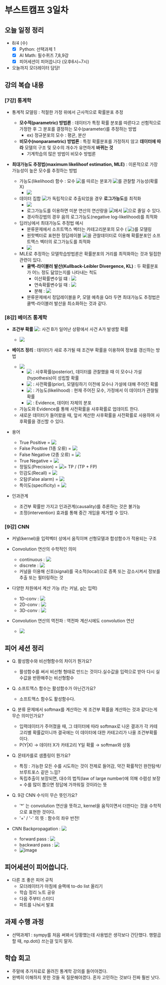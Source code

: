 # 부스트캠프 3일차

## 오늘 일정 정리

* 8/4 (수)
  - [x] Python: 선택과제 1
  - [x] AI Math: 필수퀴즈 7,8,9강
  - [x] 피어세션이 피어씁니다 (오후6시~7시)
* 오늘까지 모더레이터 담당!

## 강의 복습 내용

### [7강] 통계학

* 통계적 모델링 : 적절한 가정 위에서 근사적으로 확률분포 추정
  * **모수적(parametric) 방법론** : 데이터가 특정 확률 분포를 따른다고 선험적으로 가정한 후 그 분포를 결정하는 모수(parameter)를 추정하는 방법
    * ex) 정규분포의 모수 : 평균, 분산
  * **비모수(nonparametric) 방법론** : 특정 확률분포를 가정하지 않고 **데이터에 따라** 모델의 구조 및 모수의 개수가 유연하게 **바뀌는 것**
    * 기계학습의 많은 방법이 비모수 방법론

* **최대가능도 추정법(maximum likelihoof estimation, MLE)** : 이론적으로 가장 가능성이 높은 모수를 추정하는 방법
  * 가능도(likelihood) 함수 : 모수 <!-- $\theta$ --> <img style="transform: translateY(0.1em); background: white;" src="https://render.githubusercontent.com/render/math?math=%5Ctheta">를 따르는 분포가 <!-- $x$ --> <img style="transform: translateY(0.1em); background: white;" src="https://render.githubusercontent.com/render/math?math=x">를 관찰할 가능성(확률X)
    * <!-- $\hat{\theta}_{MLE} = \underset{\theta}{argmax} L(\theta ; \bold{x}) = \underset{\theta}{argmax} P(\bold{x} | \theta)$ --> <img style="transform: translateY(0.1em); background: white;" src="https://render.githubusercontent.com/render/math?math=%5Chat%7B%5Ctheta%7D_%7BMLE%7D%20%3D%20%5Cunderset%7B%5Ctheta%7D%7Bargmax%7D%20L(%5Ctheta%20%3B%20%5Cbold%7Bx%7D)%20%3D%20%5Cunderset%7B%5Ctheta%7D%7Bargmax%7D%20P(%5Cbold%7Bx%7D%20%7C%20%5Ctheta)">​
  * 데이터 집합 <!-- $X$ --> <img style="transform: translateY(0.1em); background: white;" src="https://render.githubusercontent.com/render/math?math=X">​가 독립적으로 추출되었을 경우 **로그가능도**를 최적화
    * <!-- $L(\theta; X) = \Pi_{i=1}^{n} P(x_i | \theta) \Rightarrow \log L(\theta; X) = \sum_{i=1}^{n} \log P(x_i | \theta)$ --> <img style="transform: translateY(0.1em); background: white;" src="https://render.githubusercontent.com/render/math?math=L(%5Ctheta%3B%20X)%20%3D%20%5CPi_%7Bi%3D1%7D%5E%7Bn%7D%20P(x_i%20%7C%20%5Ctheta)%20%5CRightarrow%20%5Clog%20L(%5Ctheta%3B%20X)%20%3D%20%5Csum_%7Bi%3D1%7D%5E%7Bn%7D%20%5Clog%20P(x_i%20%7C%20%5Ctheta)">
    * 로그가능도를 이용하면 미분 연산의 연산량을 <!-- $O(n^2)$ --> <img style="transform: translateY(0.1em); background: white;" src="https://render.githubusercontent.com/render/math?math=O(n%5E2)">에서 <!-- $O(n)$ --> <img style="transform: translateY(0.1em); background: white;" src="https://render.githubusercontent.com/render/math?math=O(n)">으로 줄일 수 있다.
    * 경사하강법의 경우 음의 로그가능도(negative log-likelihood)를 최적화
  * 딥러닝에서 최대가능도 추정법 예시
    * 분류문제에서 소프트맥스 벡터는 카테고리분포의 모수 (<!-- $p_1, ..., p_K$ --> <img style="transform: translateY(0.1em); background: white;" src="https://render.githubusercontent.com/render/math?math=p_1%2C%20...%2C%20p_K">)를 모델링
    * 원핫벡터로 표현한 정답레이블 <!-- $y = (y_1, ..., y_K)$ --> <img style="transform: translateY(0.1em); background: white;" src="https://render.githubusercontent.com/render/math?math=y%20%3D%20(y_1%2C%20...%2C%20y_K)">​ 을 관찰데이터로 이용해 확률분포인 소프트맥스 벡터의 로그가능도를 최적화
    * <!-- $\hat{\theta}_{MLE} = \underset{\theta}{argmax} \frac{1}{n} \sum_{i=1}^{n} \sum_{k=1}^{K} y_{i,k} \log (MLP_\theta (\bold{x}_i)_k)$ --> <img style="transform: translateY(0.1em); background: white;" src="https://render.githubusercontent.com/render/math?math=%5Chat%7B%5Ctheta%7D_%7BMLE%7D%20%3D%20%5Cunderset%7B%5Ctheta%7D%7Bargmax%7D%20%5Cfrac%7B1%7D%7Bn%7D%20%5Csum_%7Bi%3D1%7D%5E%7Bn%7D%20%5Csum_%7Bk%3D1%7D%5E%7BK%7D%20y_%7Bi%2Ck%7D%20%5Clog%20(MLP_%5Ctheta%20(%5Cbold%7Bx%7D_i)_k)">
  * MLE로 추정하는 모델학습방법론은 확률분포의 거리를 최적화하는 것과 밀접한 관련이 있다.
    * **쿨백-라이블러 발산(Kullback-Leibler Divergence, KL)** : 두 확률분포가 어느 정도 닮았는지를 나타내는 척도
      * 이산확률변수일 떄 : <!-- $KL(P||Q) = \sum_{x \in X} P(x) \log (\frac{P(x)}{Q(x)})$ --> <img style="transform: translateY(0.1em); background: white;" src="https://render.githubusercontent.com/render/math?math=KL(P%7C%7CQ)%20%3D%20%5Csum_%7Bx%20%5Cin%20X%7D%20P(x)%20%5Clog%20(%5Cfrac%7BP(x)%7D%7BQ(x)%7D)">
      * 연속확률변수일 때 : <!-- $KL(P||Q) = \int_{X} P(x) \log (\frac{P(x)}{Q(x)}) dx$ --> <img style="transform: translateY(0.1em); background: white;" src="https://render.githubusercontent.com/render/math?math=KL(P%7C%7CQ)%20%3D%20%5Cint_%7BX%7D%20P(x)%20%5Clog%20(%5Cfrac%7BP(x)%7D%7BQ(x)%7D)%20dx">
      * 분해 : <!-- $KL(P||Q) = - E_{x \sim P(x)} [\log Q(x)] + E_{x \sim P(x)} [\log P(x)]$ --> <img style="transform: translateY(0.1em); background: white;" src="https://render.githubusercontent.com/render/math?math=KL(P%7C%7CQ)%20%3D%20-%20E_%7Bx%20%5Csim%20P(x)%7D%20%5B%5Clog%20Q(x)%5D%20%2B%20E_%7Bx%20%5Csim%20P(x)%7D%20%5B%5Clog%20P(x)%5D">
    * 분류문제에서 정답레이블을 P, 모델 예측을 Q라 두면 최대가능도 추정법은 쿨백-라이블러 발산을 최소화하는 것과 같다.

### [8강] 베이즈 통계학

* **조건부 확률** <!-- $P(A|B) = \frac{P(A \cap B)}{P(B)}$ --> <img style="transform: translateY(0.1em); background: white;" src="https://render.githubusercontent.com/render/math?math=P(A%7CB)%20%3D%20%5Cfrac%7BP(A%20%5Ccap%20B)%7D%7BP(B)%7D">​ : 사건 B가 일어난 상황에서 사건 A​​가 발생할 확률
  * <!-- $P(B|A) = \frac{P(A \cap B)}{P(A)} = P(B) \frac{P(A|B)}{P(A)}$ --> <img style="transform: translateY(0.1em); background: white;" src="https://render.githubusercontent.com/render/math?math=P(B%7CA)%20%3D%20%5Cfrac%7BP(A%20%5Ccap%20B)%7D%7BP(A)%7D%20%3D%20P(B)%20%5Cfrac%7BP(A%7CB)%7D%7BP(A)%7D">

* **베이즈 정리** : 데이터가 새로 추가될 때 조건부 확률을 이용하여 정보를 갱신하는 방법
  * <!-- $P(\theta | D) = P(\theta) \frac{P(D | \theta)}{P(D)}$ --> <img style="transform: translateY(0.1em); background: white;" src="https://render.githubusercontent.com/render/math?math=P(%5Ctheta%20%7C%20D)%20%3D%20P(%5Ctheta)%20%5Cfrac%7BP(D%20%7C%20%5Ctheta)%7D%7BP(D)%7D">
    * <!-- $P(\theta | D)$ --> <img style="transform: translateY(0.1em); background: white;" src="https://render.githubusercontent.com/render/math?math=P(%5Ctheta%20%7C%20D)">​​ : 사후확률(posterior), 데이터를 관찰했을 때 이 모수나 가설(hypothesis)이 성립할 확률
    * <!-- $P(\theta), P(\neg \theta)$ --> <img style="transform: translateY(0.1em); background: white;" src="https://render.githubusercontent.com/render/math?math=P(%5Ctheta)%2C%20P(%5Cneg%20%5Ctheta)"> : 사전확률(prior), 모델링하기 이전에 모수나 가설에 대해 주어진 확률
    * <!-- $P(D | \theta)$ --> <img style="transform: translateY(0.1em); background: white;" src="https://render.githubusercontent.com/render/math?math=P(D%20%7C%20%5Ctheta)">​​ : 가능도(likelihood) : 현재 주어진 모수, 가정에서 이 데이터가 관찰될 확률
    * <!-- $P(D)$ --> <img style="transform: translateY(0.1em); background: white;" src="https://render.githubusercontent.com/render/math?math=P(D)"> : Evidence, 데이터 자체의 분포
  * 가능도와 Evidence를 통해 사전확률을 사후확률로 업데이트 한다.
  * 새로운 데이터가 들어왔을 때, 앞서 계산한 사후확률을 사전확률로 사용하여 사후확률을 갱신할 수 있다.

* 용어
  * True Positive = <!-- $P(D | \theta) P(\theta)$ --> <img style="transform: translateY(0.1em); background: white;" src="https://render.githubusercontent.com/render/math?math=P(D%20%7C%20%5Ctheta)%20P(%5Ctheta)">
  * False Positive (1종 오류) = <!-- $P(D | \neg \theta) P(\neg \theta)$ --> <img style="transform: translateY(0.1em); background: white;" src="https://render.githubusercontent.com/render/math?math=P(D%20%7C%20%5Cneg%20%5Ctheta)%20P(%5Cneg%20%5Ctheta)">
  * False Negative (2종 오류) = <!-- $P(\neg D | \theta) P(\theta)$ --> <img style="transform: translateY(0.1em); background: white;" src="https://render.githubusercontent.com/render/math?math=P(%5Cneg%20D%20%7C%20%5Ctheta)%20P(%5Ctheta)">
  * True Negative = <!-- $P(\neg D | \neg \theta) P(\neg \theta)$ --> <img style="transform: translateY(0.1em); background: white;" src="https://render.githubusercontent.com/render/math?math=P(%5Cneg%20D%20%7C%20%5Cneg%20%5Ctheta)%20P(%5Cneg%20%5Ctheta)">
  * 정밀도(Precision) = <!-- $P(\theta | D)$ --> <img style="transform: translateY(0.1em); background: white;" src="https://render.githubusercontent.com/render/math?math=P(%5Ctheta%20%7C%20D)">​​ = TP / (TP + FP)
  * 민감도(Recall) = <!-- $P(D | \theta)$ --> <img style="transform: translateY(0.1em); background: white;" src="https://render.githubusercontent.com/render/math?math=P(D%20%7C%20%5Ctheta)">
  * 오탐(False alarm) = <!-- $P(D | \neg \theta)$ --> <img style="transform: translateY(0.1em); background: white;" src="https://render.githubusercontent.com/render/math?math=P(D%20%7C%20%5Cneg%20%5Ctheta)">
  * 특이도(specificity) = <!-- $P(\neg D | \neg \theta)$ --> <img style="transform: translateY(0.1em); background: white;" src="https://render.githubusercontent.com/render/math?math=P(%5Cneg%20D%20%7C%20%5Cneg%20%5Ctheta)">​

* 인과관계
  * 조건부 확률만 가지고 인과관계(causality)를 추론하는 것은 불가능
  * 조정(intervention) 효과를 통해 중간 개입을 제거할 수 있다.

### [9강] CNN

* 커널(kernel)을 입력벡터 상에서 움직이며 선형모델과 합성함수가 적용되는 구조

* Convolution 연산의 수학적인 의미
  * continuous : <!-- $[f * g](x) = \int_{R^d} f(z)g(x+z)dz = \int_{R^d} f(x+z)g(z)dz = [g*f](x)$ --> <img style="transform: translateY(0.1em); background: white;" src="https://render.githubusercontent.com/render/math?math=%5Bf%20*%20g%5D(x)%20%3D%20%5Cint_%7BR%5Ed%7D%20f(z)g(x%2Bz)dz%20%3D%20%5Cint_%7BR%5Ed%7D%20f(x%2Bz)g(z)dz%20%3D%20%5Bg*f%5D(x)">​
  * discrete : <!-- $[f * g](i) = \sum_{a \in Z^d} f(a)g(i+a) = \sum_{a \in Z^d} f(i + a)g(a) = [g*f](i)$ --> <img style="transform: translateY(0.1em); background: white;" src="https://render.githubusercontent.com/render/math?math=%5Bf%20*%20g%5D(i)%20%3D%20%5Csum_%7Ba%20%5Cin%20Z%5Ed%7D%20f(a)g(i%2Ba)%20%3D%20%5Csum_%7Ba%20%5Cin%20Z%5Ed%7D%20f(i%20%2B%20a)g(a)%20%3D%20%5Bg*f%5D(i)">
  * 커널을 이용해 신호(signal)를 국소적(local)으로 증폭 또는 감소시켜서 정보를 추출 또는 필터링하는 것

* 다양한 차원에서 계산 가능 (f는 커널, g는 입력)
  * 1D-conv : <!-- $[f * g](i) = \sum_{p=1}^{d} f(p)g(i+p)$ --> <img style="transform: translateY(0.1em); background: white;" src="https://render.githubusercontent.com/render/math?math=%5Bf%20*%20g%5D(i)%20%3D%20%5Csum_%7Bp%3D1%7D%5E%7Bd%7D%20f(p)g(i%2Bp)">
  * 2D-conv : <!-- $[f * g](i, j) = \sum_{p, q} f(p, q)g(i+p, j+q)$ --> <img style="transform: translateY(0.1em); background: white;" src="https://render.githubusercontent.com/render/math?math=%5Bf%20*%20g%5D(i%2C%20j)%20%3D%20%5Csum_%7Bp%2C%20q%7D%20f(p%2C%20q)g(i%2Bp%2C%20j%2Bq)">
  * 3D-conv : <!-- $[f * g](i, j, k) = \sum_{p, q, r} f(p, q, r)g(i+p, j+q, k+r)$ --> <img style="transform: translateY(0.1em); background: white;" src="https://render.githubusercontent.com/render/math?math=%5Bf%20*%20g%5D(i%2C%20j%2C%20k)%20%3D%20%5Csum_%7Bp%2C%20q%2C%20r%7D%20f(p%2C%20q%2C%20r)g(i%2Bp%2C%20j%2Bq%2C%20k%2Br)">

* Convolution 연산의 역전파 : 역전파 계산시에도 convolution 연산
  * <!-- $\frac{\partial}{\partial x} [f*g](x) = \frac{\partial}{\partial x} \int_{R^d} f(y) g(x-y)dy = \int_{R^d} f(y) \frac{\partial g}{\partial x} (x-y)dy = [f*g'](x)$ --> <img style="transform: translateY(0.1em); background: white;" src="https://render.githubusercontent.com/render/math?math=%5Cfrac%7B%5Cpartial%7D%7B%5Cpartial%20x%7D%20%5Bf*g%5D(x)%20%3D%20%5Cfrac%7B%5Cpartial%7D%7B%5Cpartial%20x%7D%20%5Cint_%7BR%5Ed%7D%20f(y)%20g(x-y)dy%20%3D%20%5Cint_%7BR%5Ed%7D%20f(y)%20%5Cfrac%7B%5Cpartial%20g%7D%7B%5Cpartial%20x%7D%20(x-y)dy%20%3D%20%5Bf*g'%5D(x)">

## 피어 세션 정리

* Q. 활성함수와 비선형함수의 차이가 뭔가요?
  * 활성함수를 써서 비선형 형태로 만드는 것이다.실수값을 입력으로 받아 다시 실수값을 반환해주는 비선형함수

* Q. 소프트맥스 함수는 활성함수가 아닌건가요?
  * 소프트맥스 함수도 활성함수다.

* Q. 분류 문제에서 softmax를 계산하는 게 조건부 확률을 계산하는 것과 같다는게 무슨 의미인가요?
  * 입력데이터가 주어졌을 때, 그 데이터에 따라 softmax로 나온 결과가 각 카테고리별 확률값이니까 결국에는 이 데이터에 대한 카테고리가 나올 조건부확률이다.
  * P(Y|X) → 데이터 X가 카테고리 Y일 확률 → softmax와 상동

* Q. 몬테카를로 샘플링이 뭔가요?
  * 특징 : 가능한 모든 수를 시도하는 것이 전제로 들어감, 약간 확률적인 완전탐색/브루트포스 같은 느낌?
  * 독립추출이 보장되면, 대수의 법칙(law of large number)에 의해 수렴성 보장 = 수를 많이 뽑으면 정답에 가까워질 것이라는 뜻

* Q. 9강 CNN 수식이 무슨 뜻인가요?
  * '*' 는 convolution 연산을 뜻하고, kernel을 움직이면서 더한다는 것을 수학적으로 표현한 것이다.
  * '+' / '-' 의 뜻 : 함수의 좌우 반전!

* CNN Backpropagation : <!-- $\frac{\partial}{\partial x} [f*g](x) = \frac{\partial}{\partial x} \int_{R^d} f(y) g(x-y)dy = \int_{R^d} f(y) \frac{\partial g}{\partial x} (x-y)dy = [f*g'](x)$ --> <img style="transform: translateY(0.1em); background: white;" src="https://render.githubusercontent.com/render/math?math=%5Cfrac%7B%5Cpartial%7D%7B%5Cpartial%20x%7D%20%5Bf*g%5D(x)%20%3D%20%5Cfrac%7B%5Cpartial%7D%7B%5Cpartial%20x%7D%20%5Cint_%7BR%5Ed%7D%20f(y)%20g(x-y)dy%20%3D%20%5Cint_%7BR%5Ed%7D%20f(y)%20%5Cfrac%7B%5Cpartial%20g%7D%7B%5Cpartial%20x%7D%20(x-y)dy%20%3D%20%5Bf*g'%5D(x)">
  * forward pass : <!-- $O_i = \sum_{j} w_j x_{i+j-1}$ --> <img style="transform: translateY(0.1em); background: white;" src="https://render.githubusercontent.com/render/math?math=O_i%20%3D%20%5Csum_%7Bj%7D%20w_j%20x_%7Bi%2Bj-1%7D">
  * backward pass : <!-- $\frac{\partial L}{\partial W_i} = \sum_{j} \delta_j x_{i+j-1}, \frac{\partial L}{\partial x_i} = \sum_{j} \delta_j w_{i-j+1}$ --> <img style="transform: translateY(0.1em); background: white;" src="https://render.githubusercontent.com/render/math?math=%5Cfrac%7B%5Cpartial%20L%7D%7B%5Cpartial%20W_i%7D%20%3D%20%5Csum_%7Bj%7D%20%5Cdelta_j%20x_%7Bi%2Bj-1%7D%2C%20%5Cfrac%7B%5Cpartial%20L%7D%7B%5Cpartial%20x_i%7D%20%3D%20%5Csum_%7Bj%7D%20%5Cdelta_j%20w_%7Bi-j%2B1%7D">​​
  * ![image](https://user-images.githubusercontent.com/35680202/128604387-2be5b830-65d3-4c86-bb14-07a2ff97477c.png)

## 피어세션이 피어씁니다.

* 다른 조 좋은 피어 규칙
  * 모더레이터가 아침에 슬랙에 to-do list 올리기
  * 학습 정리 노트 공유
  * 다음 주부터 스터디
  * 파트를 나눠서 발표

## 과제 수행 과정

* 선택과제1 : sympy를 처음 써봐서 당황했는데 사용법은 생각보다 간단했다. 행렬곱할 때, np.dot() 쓰는걸 잊지 말자. 

## 학습 회고

* 주말에 추가자료로 올려진 통계학 강의를 들어야겠다.
* 완벽히 이해하지 못한 것들 꼭 질문해야겠다. 혼자 고민하는 것보다 진짜 훨씬 낫다.


